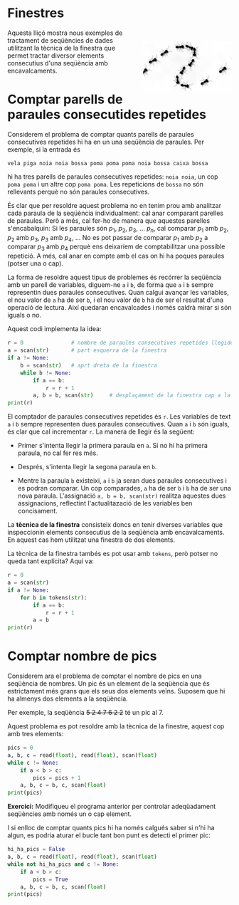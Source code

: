 # Finestres

<img src='./sequencies.png' style = 'height: 8em; float: right; margin: 2em 0 1em 1em;'/>

Aquesta lliçó mostra nous exemples de tractament de seqüències de dades utilitzant la tècnica de la finestra que permet tractar diversor elements consecutius d'una seqüència amb encavalcaments.

# Comptar parells de paraules consecutides repetides

Considerem el problema de comptar quants parells de paraules consecutives repetides hi ha en un una seqüència de paraules. Per exemple, si la entrada és

```text
vela piga noia noia bossa poma poma poma noia bossa caixa bossa
```

hi ha tres parells de paraules consecutives repetides: `noia noia`, un cop `poma poma` i un altre cop `poma poma`. Les repeticions de `bossa` no són rellevants perquè no són paraules consecutives.

És clar que per resoldre aquest problema no en tenim prou amb analitzar cada paraula de la seqüència individualment: cal anar comparant parelles de paraules. Però a més, cal fer-ho de manera que aquestes parelles s'encabalquin: Si les paraules són $p_1$, $p_2$, $p_3$, ... $p_n$, cal comparar $p_1$ amb $p_2$, $p_2$ amb $p_3$, $p_3$ amb $p_4$, ... No es pot passar de comparar $p_1$ amb $p_2$ a comparar $p_3$ amb $p_4$ perquè ens deixaríem de comptabilitzar una possible repetició. A més, cal anar en compte amb el cas on hi ha poques paraules (potser una o cap).

La forma de resoldre aquest tipus de problemes és recórrer la seqüència amb un parell de variables, diguem-ne `a` i `b`, de forma que `a` i `b` sempre representin dues paraules consecutives. Quan calgui avançar les variables, el nou valor de `a` ha de ser `b`, i el nou valor de `b` ha de ser el resultat d'una operació de lectura. Així quedaran encavalcades i només caldrà mirar si són iguals o no.

Aquest codi implementa la idea:

```python
r = 0               # nombre de paraules consecutives repetides llegides
a = scan(str)       # part esquerra de la finestra
if a != None:
    b = scan(str)   # aprt dreta de la finestra
    while b != None:
        if a == b:
            r = r + 1
        a, b = b, scan(str)     # desplaçament de la finestra cap a la dreta
print(r)
```

El comptador de paraules consecutives repetides és `r`. Les variables de text `a` i `b` sempre representen dues paraules consecutives. Quan `a` i `b` són iguals, és clar que cal incrementar `r`. La manera de llegir és la següent:

-   Primer s'intenta llegir la primera paraula en `a`. Si no hi ha primera paraula, no cal fer res més.

-   Després, s'intenta llegir la segona paraula en `b`.

-   Mentre la paraula `b` existeixi, `a` i `b` ja seran dues paraules consecutives i es podran comparar. Un cop comparades, `a` ha de ser `b` i `b` ha de ser una nova paraula. L'assignació `a, b = b, scan(str)` realitza aquestes dues assignacions, reflectint l'actualitazació de les variables ben concisament.

La **tècnica de la finestra** consisteix doncs en tenir diverses variables que inspeccionin elements consecutius de la seqüència amb encavalcaments. En aquest cas hem utilitzat una finestra de dos elements.

La tècnica de la finestra tambés es pot usar amb `tokens`, però potser no queda tant explícita? Aquí va:

```python
r = 0
a = scan(str)
if a != None:
    for b in tokens(str):
        if a == b:
            r = r + 1
        a = b
print(r)
```

# Comptar nombre de pics

Considerem ara el problema de comptar el nombre de pics en una seqüència de nombres. Un pic és un element de la seqüència que és estrictament més grans que els seus dos elements veïns. Suposem que hi ha almenys dos elements a la seqüència.

Per exemple, la seqüència ~~5 2 4 7 6 2 2~~ té un pic al 7.

Aquest problema es pot resoldre amb la tècnica de la finestre, aquest cop amb tres elements:

```python
pics = 0
a, b, c = read(float), read(float), scan(float)
while c != None:
    if a < b > c:
        pics = pics + 1
    a, b, c = b, c, scan(float)
print(pics)
```

**Exercici:** Modifiqueu el programa anterior per controlar adeqüadament seqüències amb només un o cap element.

I si enlloc de comptar quants pics hi ha només calgués saber si n'hi ha algun, es podria aturar el bucle tant bon punt es detecti el primer pic:

```python
hi_ha_pics = False
a, b, c = read(float), read(float), scan(float)
while not hi_ha_pics and c != None:
    if a < b > c:
        pics = True
    a, b, c = b, c, scan(float)
print(pics)
```

<Autors autors="jpetit"/>
